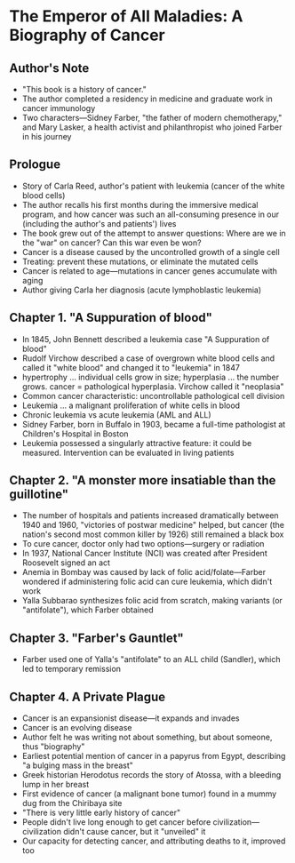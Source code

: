 # The Emperor of All Maladies: A Biography of Cancer

## Author's Note

* "This book is a history of cancer."
* The author completed a residency in medicine and graduate work in cancer immunology
* Two characters—Sidney Farber, "the father of modern chemotherapy," and Mary Lasker, a health activist and philanthropist who joined Farber in his journey

## Prologue

* Story of Carla Reed, author's patient with leukemia (cancer of the white blood cells)
* The author recalls his first months during the immersive medical program, and how cancer was such an all-consuming presence in our (including the author's and patients') lives
* The book grew out of the attempt to answer questions: Where are we in the "war" on cancer? Can this war even be won?
* Cancer is a disease caused by the uncontrolled growth of a single cell
* Treating: prevent these mutations, or eliminate the mutated cells
* Cancer is related to age—mutations in cancer genes accumulate with aging
* Author giving Carla her diagnosis (acute lymphoblastic leukemia)

## Chapter 1. "A Suppuration of blood"

* In 1845, John Bennett described a leukemia case "A Suppuration of blood"
* Rudolf Virchow described a case of overgrown white blood cells and called it "white blood" and changed it to "leukemia" in 1847
* hypertrophy ... individual cells grow in size; hyperplasia ... the number grows. cancer = pathological hyperplasia. Virchow called it "neoplasia"
* Common cancer characteristic: uncontrollable pathological cell division
* Leukemia ... a malignant proliferation of white cells in blood
* Chronic leukemia vs acute leukemia (AML and ALL)
* Sidney Farber, born in Buffalo in 1903, became a full-time pathologist at Children's Hospital in Boston
* Leukemia possessed a singularly attractive feature: it could be measured. Intervention can be evaluated in living patients

## Chapter 2. "A monster more insatiable than the guillotine"

* The number of hospitals and patients increased dramatically between 1940 and 1960, "victories of postwar medicine" helped, but cancer (the nation's second most common killer by 1926) still remained a black box
* To cure cancer, doctor only had two options—surgery or radiation
* In 1937, National Cancer Institute (NCI) was created after President Roosevelt signed an act
* Anemia in Bombay was caused by lack of folic acid/folate—Farber wondered if administering folic acid can cure leukemia, which didn't work
* Yalla Subbarao synthesizes folic acid from scratch, making variants (or "antifolate"), which Farber obtained

## Chapter 3. "Farber's Gauntlet"

* Farber used one of Yalla's "antifolate" to an ALL child (Sandler), which led to temporary remission

## Chapter 4. A Private Plague

* Cancer is an expansionist disease—it expands and invades
* Cancer is an evolving disease
* Author felt he was writing not about something, but about someone, thus "biography"
* Earliest potential mention of cancer in a papyrus from Egypt, describing "a bulging mass in the breast"
* Greek historian Herodotus records the story of Atossa, with a bleeding lump in her breast
* First evidence of cancer (a malignant bone tumor) found in a mummy dug from the Chiribaya site
* "There is very little early history of cancer"
* People didn't live long enough to get cancer before civilization—civilization didn't cause cancer, but it "unveiled" it
* Our capacity for detecting cancer, and attributing deaths to it, improved too
